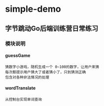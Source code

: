 # simple-demo

## 字节跳动Go后端训练营日常练习



### 模块说明

#### guessGame
```
猜数字小游戏，随机生成一个 0~100的数字，让用户来猜
每次都提示用户猜大了或者猜小了，只到猜测正确
包含对各种非法情况的处理
```
#### wordTranslate
```
从控制台实现单词查询
```
